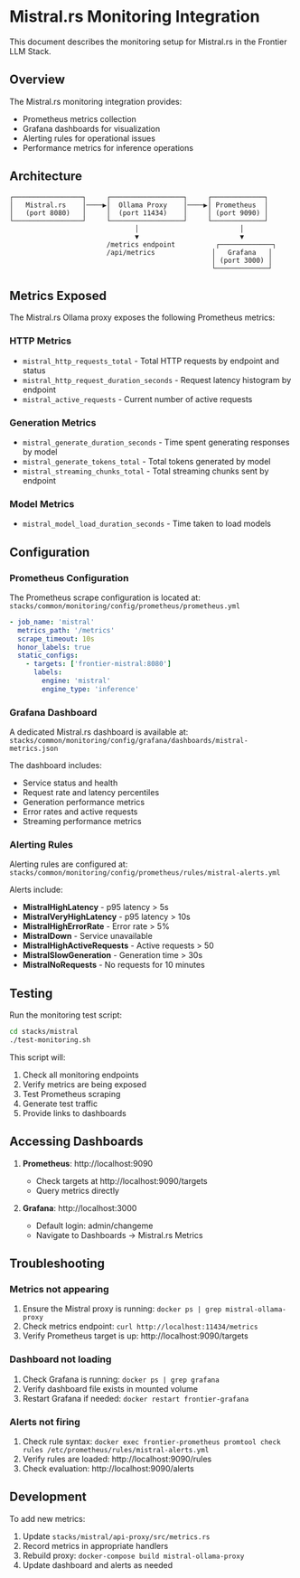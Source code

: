 # Mistral.rs Monitoring Integration

This document describes the monitoring setup for Mistral.rs in the Frontier LLM Stack.

## Overview

The Mistral.rs monitoring integration provides:
- Prometheus metrics collection
- Grafana dashboards for visualization
- Alerting rules for operational issues
- Performance metrics for inference operations

## Architecture

```
┌─────────────────┐     ┌──────────────────┐     ┌─────────────┐
│   Mistral.rs    │────▶│  Ollama Proxy    │────▶│ Prometheus  │
│   (port 8080)   │     │  (port 11434)    │     │ (port 9090) │
└─────────────────┘     └──────────────────┘     └─────────────┘
                               │                         │
                               ▼                         ▼
                        /metrics endpoint          ┌─────────────┐
                        /api/metrics              │   Grafana   │
                                                  │ (port 3000) │
                                                  └─────────────┘
```

## Metrics Exposed

The Mistral.rs Ollama proxy exposes the following Prometheus metrics:

### HTTP Metrics
- `mistral_http_requests_total` - Total HTTP requests by endpoint and status
- `mistral_http_request_duration_seconds` - Request latency histogram by endpoint
- `mistral_active_requests` - Current number of active requests

### Generation Metrics
- `mistral_generate_duration_seconds` - Time spent generating responses by model
- `mistral_generate_tokens_total` - Total tokens generated by model
- `mistral_streaming_chunks_total` - Total streaming chunks sent by endpoint

### Model Metrics
- `mistral_model_load_duration_seconds` - Time taken to load models

## Configuration

### Prometheus Configuration

The Prometheus scrape configuration is located at:
`stacks/common/monitoring/config/prometheus/prometheus.yml`

```yaml
- job_name: 'mistral'
  metrics_path: '/metrics'
  scrape_timeout: 10s
  honor_labels: true
  static_configs:
    - targets: ['frontier-mistral:8080']
      labels:
        engine: 'mistral'
        engine_type: 'inference'
```

### Grafana Dashboard

A dedicated Mistral.rs dashboard is available at:
`stacks/common/monitoring/config/grafana/dashboards/mistral-metrics.json`

The dashboard includes:
- Service status and health
- Request rate and latency percentiles
- Generation performance metrics
- Error rates and active requests
- Streaming performance metrics

### Alerting Rules

Alerting rules are configured at:
`stacks/common/monitoring/config/prometheus/rules/mistral-alerts.yml`

Alerts include:
- **MistralHighLatency** - p95 latency > 5s
- **MistralVeryHighLatency** - p95 latency > 10s
- **MistralHighErrorRate** - Error rate > 5%
- **MistralDown** - Service unavailable
- **MistralHighActiveRequests** - Active requests > 50
- **MistralSlowGeneration** - Generation time > 30s
- **MistralNoRequests** - No requests for 10 minutes

## Testing

Run the monitoring test script:
```bash
cd stacks/mistral
./test-monitoring.sh
```

This script will:
1. Check all monitoring endpoints
2. Verify metrics are being exposed
3. Test Prometheus scraping
4. Generate test traffic
5. Provide links to dashboards

## Accessing Dashboards

1. **Prometheus**: http://localhost:9090
   - Check targets at http://localhost:9090/targets
   - Query metrics directly

2. **Grafana**: http://localhost:3000
   - Default login: admin/changeme
   - Navigate to Dashboards → Mistral.rs Metrics

## Troubleshooting

### Metrics not appearing
1. Ensure the Mistral proxy is running: `docker ps | grep mistral-ollama-proxy`
2. Check metrics endpoint: `curl http://localhost:11434/metrics`
3. Verify Prometheus target is up: http://localhost:9090/targets

### Dashboard not loading
1. Check Grafana is running: `docker ps | grep grafana`
2. Verify dashboard file exists in mounted volume
3. Restart Grafana if needed: `docker restart frontier-grafana`

### Alerts not firing
1. Check rule syntax: `docker exec frontier-prometheus promtool check rules /etc/prometheus/rules/mistral-alerts.yml`
2. Verify rules are loaded: http://localhost:9090/rules
3. Check evaluation: http://localhost:9090/alerts

## Development

To add new metrics:
1. Update `stacks/mistral/api-proxy/src/metrics.rs`
2. Record metrics in appropriate handlers
3. Rebuild proxy: `docker-compose build mistral-ollama-proxy`
4. Update dashboard and alerts as needed